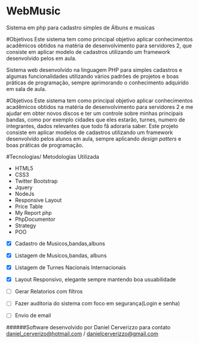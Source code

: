 # WebMusic

Sistema em php para cadastro simples de Álbuns e musicas 

#Objetivos
Este sistema tem como principal objetivo aplicar conhecimentos acadêmicos obtidos na matéria
de desenvolvimento para servidores 2, que consiste em aplicar modelo de cadastros utilizando um framework 
desenvolvido pelos em aula.


Sistema web desenvolvido na linguagem PHP para simples cadastros e algumas funcionalidades utilizando vários padrões de projetos e boas práticas de programação, sempre aprimorando o conhecimento adquirido em sala de aula.

#Objetivos
Este sistema tem como principal objetivo aplicar conhecimentos acadêmicos obtidos na matéria
de desenvolvimento para servidores 2 e me ajudar em obter novos discos e ter um controle sobre minhas principais bandas, como por exemplo cidades que eles estarão, turnes, numero de integrantes, dados relevantes que todo fã adoraria saber. 
  Este projeto consiste em aplicar modelos de cadastros utilizando um framework desenvolvido pelos alunos em aula, sempre aplicando *design patters* e boas práticas de programação.

#Tecnologias/ Metodologias Utilizada
- HTML5
- CSS3
- Twitter Bootstrap
- Jquery
- NodeJs
- Responsive Layout
- Price Table
- My Report php
- PhpDocumentor
- Strategy
- POO


- [x] Cadastro de Musicos,bandas,albuns 
- [x] Listagem de Musicos,bandas, albuns
- [x] Listagem de Turnes Nacionais Internacionais
- [x] Layout Responsivo, elegante sempre mantendo boa usuabilidade
- [ ] Gerar Relatorios com filtros
- [ ] Fazer auditoria do sistema com foco em segurança(Login e senha)
- [ ] Envio de email




######Software desenvolvido por Daniel Cerverizzo para contato daniel_cerverizo@hotmail.com / danielcerverizzo@gmail.com

